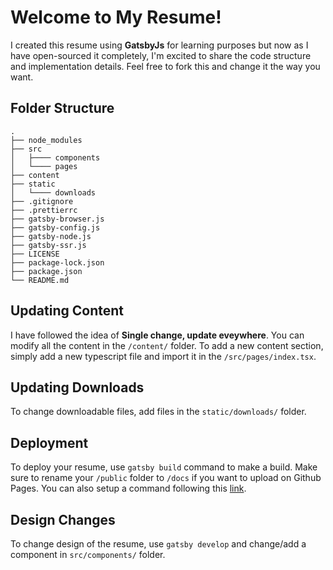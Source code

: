 # Welcome to My Resume!

I created this resume using **GatsbyJs** for learning purposes but now as I have open-sourced it completely, I'm excited to share the code structure and implementation details. Feel free to fork this and change it the way you want.

## Folder Structure

    .
    ├── node_modules
    ├── src
    │   ├──── components
    │   └──── pages
    ├── content
    ├── static
    │   └──── downloads
    ├── .gitignore
    ├── .prettierrc
    ├── gatsby-browser.js
    ├── gatsby-config.js
    ├── gatsby-node.js
    ├── gatsby-ssr.js
    ├── LICENSE
    ├── package-lock.json
    ├── package.json
    └── README.md

## Updating Content

I have followed the idea of **Single change, update eveywhere**. You can modify all the content in the `/content/` folder. To add a new content section, simply add a new typescript file and import it in the `/src/pages/index.tsx`.

## Updating Downloads

To change downloadable files, add files in the `static/downloads/` folder.

## Deployment

To deploy your resume, use `gatsby build` command to make a build. Make sure to rename your `/public` folder to `/docs` if you want to upload on Github Pages. You can also setup a command following this [link](https://www.gatsbyjs.com/docs/how-gatsby-works-with-github-pages/).

## Design Changes

To change design of the resume, use `gatsby develop` and change/add a component in `src/components/` folder.
